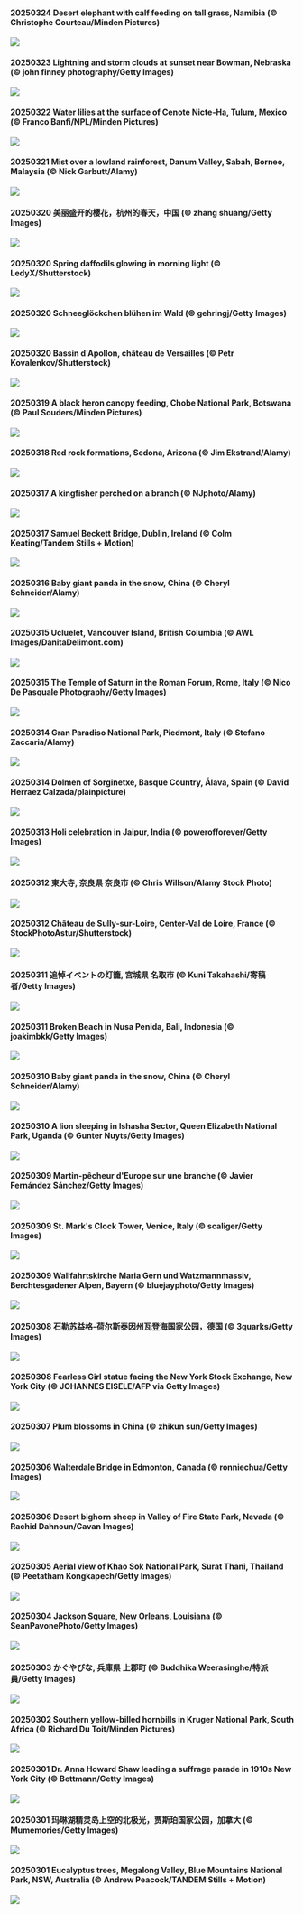 #### 20250324 Desert elephant with calf feeding on tall grass, Namibia (© Christophe Courteau/Minden Pictures)

![](20250324_ElephantGrass_1920x1080.jpg)

#### 20250323 Lightning and storm clouds at sunset near Bowman, Nebraska (© john finney photography/Getty Images)

![](20250323_NebraskaStorm_1920x1080.jpg)

#### 20250322 Water lilies at the surface of Cenote Nicte-Ha, Tulum, Mexico (© Franco Banfi/NPL/Minden Pictures)

![](20250322_CenoteLilies_1920x1080.jpg)

#### 20250321 Mist over a lowland rainforest, Danum Valley, Sabah, Borneo, Malaysia (© Nick Garbutt/Alamy)

![](20250321_DanumValley_1920x1080.jpg)

#### 20250320 美丽盛开的樱花，杭州的春天，中国 (© zhang shuang/Getty Images)

![](20250320_SpringequinoxY_1920x1080.jpg)

#### 20250320 Spring daffodils glowing in morning light (© LedyX/Shutterstock)

![](20250320_SpringDaffodils_1920x1080.jpg)

#### 20250320 Schneeglöckchen blühen im Wald (© gehringj/Getty Images)

![](20250320_SnowdropsSpring_1920x1080.jpg)

#### 20250320 Bassin d'Apollon, château de Versailles (© Petr Kovalenkov/Shutterstock)

![](20250320_FrancophonieDay_1920x1080.jpg)

#### 20250319 A black heron canopy feeding, Chobe National Park, Botswana (© Paul Souders/Minden Pictures)

![](20250319_BlackHeron_1920x1080.jpg)

#### 20250318 Red rock formations, Sedona, Arizona (© Jim Ekstrand/Alamy)

![](20250318_SedonaSpring_1920x1080.jpg)

#### 20250317 A kingfisher perched on a branch (© NJphoto/Alamy)

![](20250317_BigGardenBirdwatch_1920x1080.jpg)

#### 20250317 Samuel Beckett Bridge, Dublin, Ireland (© Colm Keating/Tandem Stills + Motion)

![](20250317_BeckettBridge_1920x1080.jpg)

#### 20250316 Baby giant panda in the snow, China (© Cheryl Schneider/Alamy)

![](20250316_PandaSnow_1920x1080.jpg)

#### 20250315 Ucluelet, Vancouver Island, British Columbia (© AWL Images/DanitaDelimont.com)

![](20250315_WhaleFestival_1920x1080.jpg)

#### 20250315 The Temple of Saturn in the Roman Forum, Rome, Italy (© Nico De Pasquale Photography/Getty Images)

![](20250315_ForumRomanum_1920x1080.jpg)

#### 20250314 Gran Paradiso National Park, Piedmont, Italy (© Stefano Zaccaria/Alamy)

![](20250314_Piedmont_1920x1080.jpg)

#### 20250314 Dolmen of Sorginetxe, Basque Country, Álava, Spain (© David Herraez Calzada/plainpicture)

![](20250314_BasqueDolmen_1920x1080.jpg)

#### 20250313 Holi celebration in Jaipur, India (© powerofforever/Getty Images)

![](20250313_HoliColors_1920x1080.jpg)

#### 20250312 東大寺, 奈良県 奈良市 (© Chris Willson/Alamy Stock Photo)

![](20250312_Omizutori_1920x1080.jpg)

#### 20250312 Château de Sully-sur-Loire, Center-Val de Loire, France (© StockPhotoAstur/Shutterstock)

![](20250312_ChateauLoire_1920x1080.jpg)

#### 20250311 追悼イベントの灯籠, 宮城県 名取市 (© Kuni Takahashi/寄稿者/Getty Images)

![](20250311_TohokuEarthquake_1920x1080.jpg)

#### 20250311 Broken Beach in Nusa Penida, Bali, Indonesia (© joakimbkk/Getty Images)

![](20250311_NusaPenida_1920x1080.jpg)

#### 20250310 Baby giant panda in the snow, China (© Cheryl Schneider/Alamy)

![](20250310_PandaSnow_1920x1080.jpg)

#### 20250310 A lion sleeping in Ishasha Sector, Queen Elizabeth National Park, Uganda (© Gunter Nuyts/Getty Images)

![](20250310_NappingLion_1920x1080.jpg)

#### 20250309 Martin-pêcheur d'Europe sur une branche (© Javier Fernández Sánchez/Getty Images)

![](20250309_kingfisherFr_1920x1080.jpg)

#### 20250309 St. Mark's Clock Tower, Venice, Italy (© scaliger/Getty Images)

![](20250309_ItalyClock_1920x1080.jpg)

#### 20250309 Wallfahrtskirche Maria Gern und Watzmannmassiv, Berchtesgadener Alpen, Bayern (© bluejayphoto/Getty Images)

![](20250309_BavarianAlpsMariaGern_1920x1080.jpg)

#### 20250308 石勒苏益格-荷尔斯泰因州瓦登海国家公园，德国 (© 3quarks/Getty Images)

![](20250308_WaddenSeaBiosphereReserve_1920x1080.jpg)

#### 20250308 Fearless Girl statue facing the New York Stock Exchange, New York City (© JOHANNES EISELE/AFP via Getty Images)

![](20250308_FearlessWomen_1920x1080.jpg)

#### 20250307 Plum blossoms in China (© zhikun sun/Getty Images)

![](20250307_PlumBlossom_1920x1080.jpg)

#### 20250306 Walterdale Bridge in Edmonton, Canada (© ronniechua/Getty Images)

![](20250306_WalterdaleBridge_1920x1080.jpg)

#### 20250306 Desert bighorn sheep in Valley of Fire State Park, Nevada (© Rachid Dahnoun/Cavan Images)

![](20250306_NevadaBigHorns_1920x1080.jpg)

#### 20250305 Aerial view of Khao Sok National Park, Surat Thani, Thailand (© Peetatham Kongkapech/Getty Images)

![](20250305_SuratThani_1920x1080.jpg)

#### 20250304 Jackson Square, New Orleans, Louisiana (© SeanPavonePhoto/Getty Images)

![](20250304_MardiGrasJackson_1920x1080.jpg)

#### 20250303 かぐやびな, 兵庫県 上郡町 (© Buddhika Weerasinghe/特派員/Getty Images)

![](20250303_Hinamatsuri_1920x1080.jpg)

#### 20250302 Southern yellow-billed hornbills in Kruger National Park, South Africa (© Richard Du Toit/Minden Pictures)

![](20250302_HornbillPair_1920x1080.jpg)

#### 20250301 Dr. Anna Howard Shaw leading a suffrage parade in 1910s New York City (© Bettmann/Getty Images)

![](20250301_SuffragetteCity_1920x1080.jpg)

#### 20250301 玛琳湖精灵岛上空的北极光，贾斯珀国家公园，加拿大 (© Mumemories/Getty Images)

![](20250301_MaligneLakeJasper_1920x1080.jpg)

#### 20250301 Eucalyptus trees, Megalong Valley, Blue Mountains National Park, NSW, Australia (© Andrew Peacock/TANDEM Stills + Motion)

![](20250301_EucalyptusForest_1920x1080.jpg)

